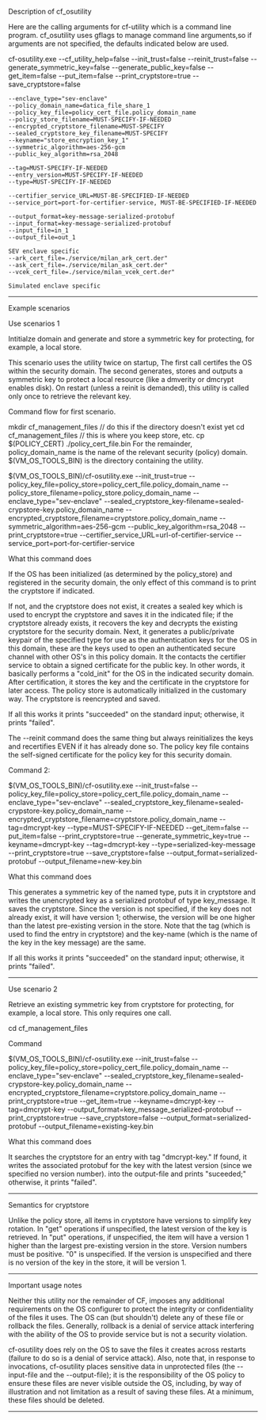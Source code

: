 Description of cf_osutility


Here are the calling arguments for cf-utility which is a command line program.
cf_osutility uses gflags to manage command line arguments,so if
arguments are not specified, the defaults indicated below are used.

cf-osutility.exe
    --cf_utility_help=false
    --init_trust=false
    --reinit_trust=false
    --generate_symmetric_key=false
    --generate_public_key=false
    --get_item=false
    --put_item=false
    --print_cryptstore=true
    --save_cryptstore=false

    --enclave_type="sev-enclave"
    --policy_domain_name=datica_file_share_1
    --policy_key_file=policy_cert_file.policy_domain_name
    --policy_store_filename=MUST-SPECIFY-IF-NEEDED
    --encrypted_cryptstore_filename=MUST-SPECIFY
    --sealed_cryptstore_key_filename=MUST-SPECIFY
    --keyname="store_encryption_key_1"
    --symmetric_algorithm=aes-256-gcm
    --public_key_algorithm=rsa_2048

    --tag=MUST-SPECIFY-IF-NEEDED
    --entry_version=MUST-SPECIFY-IF-NEEDED
    --type=MUST-SPECIFY-IF-NEEDED

    --certifier_service_URL=MUST-BE-SPECIFIED-IF-NEEDED
    --service_port=port-for-certifier-service, MUST-BE-SPECIFIED-IF-NEEDED

    --output_format=key-message-serialized-protobuf
    --input_format=key-message-serialized-protobuf
    --input_file=in_1
    --output_file=out_1

    SEV enclave specific
    --ark_cert_file=./service/milan_ark_cert.der"
    --ask_cert_file=./service/milan_ask_cert.der"
    --vcek_cert_file=./service/milan_vcek_cert.der"

    Simulated enclave specific


--------------------------------------------------------------------------


Example scenarios


Use scenarios 1

Intitialze domain and generate and store a symmetric key for
protecting, for example, a local store.

This scenario uses the utility twice
on startup, The first call certifes the OS within the security domain.
The second generates, stores and outputs a symmetric key to protect a local
resource (like a dmverity or dmcrypt enables disk).  On restart (unless a
reinit is demanded), this utility is called only once to retrieve the relevant
key.

Command flow for first scenario.

mkdir cf_management_files  // do this if the directory doesn't exist yet
cd cf_management_files     // this is where you keep store, etc.
cp $(POLICY_CERT) ./policy_cert_file.bin
For the remainder, policy_domain_name is the name of the relevant security
(policy) domain. $(VM_OS_TOOLS_BIN) is the directory containing the utility.

$(VM_OS_TOOLS_BIN)/cf-osutility.exe
    --init_trust=true
    --policy_key_file=policy_store=policy_cert_file.policy_domain_name
    --policy_store_filename=policy_store.policy_domain_name
    --enclave_type="sev-enclave"
    --sealed_cryptstore_key-filename=sealed-crypstore-key.policy_domain_name
    --encrypted_cryptstore_filename=cryptstore.policy_domain_name
    --symmetric_algorithm=aes-256-gcm
    --public_key_algorithm=rsa_2048
    --print_cryptstore=true
    --certifier_service_URL=url-of-certifier-service
    --service_port=port-for-certifier-service

What this command does

If the OS has been initialized (as determined by the policy_store)
and registered in the security domain, the only effect of this
command is to print the cryptstore if indicated.

If not, and the cryptstore does not exist, it creates a sealed key which
is used to encrypt the cryptstore and saves it in the indicated file; if
the cryptstore already exists, it recovers the key and decrypts the existing
cryptstore for the security domain.  Next, it generates a public/private
keypair of the specified type for use as the authentication keys for the
OS in this domain, these are the keys used to open an authenticated secure
channel with other OS's in this policy domain.  It the contacts the certifier
service to obtain a signed certificate for the public key.  In
other words, it basically performs a "cold_init" for the OS in the indicated
security domain.  After certification, it stores the key and the certificate
in the cryptstore for later access.  The policy store is automatically
initialized in the customary way.  The cryptstore is reencrypted and saved.

If all this works it prints "succeeded" on the standard input; otherwise,
it prints "failed".

The --reinit command does the same thing but always reinitializes the keys
and recertifies EVEN if it has already done so.  The policy key file contains
the self-signed certificate for the policy key for this security domain.

Command 2:

$(VM_OS_TOOLS_BIN)/cf-osutility.exe
    --init_trust=false
    --policy_key_file=policy_store=policy_cert_file.policy_domain_name
    --enclave_type="sev-enclave"
    --sealed_cryptstore_key_filename=sealed-crypstore-key.policy_domain_name
    --encrypted_cryptstore_filename=cryptstore.policy_domain_name
    --tag=dmcrypt-key
    --type=MUST-SPECIFY-IF-NEEDED
    --get_item=false
    --put_item=false
    --print_cryptstore=true
    --generate_symmetric_key=true
    --keyname=dmcrypt-key
    --tag=dmcrypt-key
    --type=serialized-key-message
    --print_cryptstore=true
    --save_cryptstore=false
    --output_format=serialized-protobuf
    --output_filename=new-key.bin


What this command does

This generates a symmetric key of the named type, puts it in cryptstore and
writes the unencrypted key as a serialized protobuf of type key_message.
It saves the cryptstore.  Since the version is not specified, if the
key does not already exist, it will have version 1; otherwise, the version
will be one higher than the latest pre-existing version in the store.
Note that the tag (which is used to find the entry in cryptstore) and the
key-name (which is the name of the key in the key message) are the same.

If all this works it prints "succeeded" on the standard input; otherwise,
it prints "failed".

-------------------------------------------------------------------------------

Use scenario 2

Retrieve an existing symmetric key from cryptstore for protecting, for
example, a local store.  This only requires one call.

cd cf_management_files

Command

$(VM_OS_TOOLS_BIN)/cf-osutility.exe
    --init_trust=false
    --policy_key_file=policy_store=policy_cert_file.policy_domain_name
    --enclave_type="sev-enclave"
    --sealed_cryptstore_key_filename=sealed-crypstore-key.policy_domain_name
    --encrypted_cryptstore_filename=cryptstore.policy_domain_name
    --print_cryptstore=true
    --get_item=true
    --keyname=dmcrypt-key
    --tag=dmcrypt-key
    --output_format=key_message_serialized-protobuf
    --print_cryptstore=true
    --save_cryptstore=false
    --output_format=serialized-protobuf
    --output_filename=existing-key.bin

What this command does

It searches the cryptstore for an entry with tag "dmcrypt-key."
If found, it writes the associated protobuf for the key 
with the latest version (since we specified no version number).
into the output-file and prints "suceeded;" otherwise,
it prints "failed".

--------------------------------------------------------------------------------

Semantics for cryptstore

Unlike the policy store, all items in cryptstore have versions to simplify
key rotation.  In "get" operations if unspecified, the latest version of
the key is retrieved.  In "put" operations, if unspecified, the item will
have a version 1 higher than the largest pre-existing version in the store.
Version numbers must be positive.  "0" is unspecified.  If the version is
unspecified and there is no version of the key in the store, it will be
version 1.

--------------------------------------------------------------------------------

Important usage notes

Neither this utility nor the remainder of CF, imposes any additional
requirements on the OS configurer to protect the integrity or
confidentiality of the files it uses.  The OS can (but shouldn't)
delete any of these file or rollback the files.  Generally, rollback
is a denial of service attack interfering with the ability of the
OS to provide service but is not a security violation.

cf-osutility does rely on the OS to save the files it creates across
restarts (failure to do so is a denial of service attack).  Also,
note that, in response to invocations, cf-osutility places sensitive
data in unprotected files (the --input-file and the --output-file);
it is the responsibility of the OS policy to ensure these files are
never visible outside the OS, including, by way of illustration
and not limitation as a result of saving these files.  At a minimum,
these files should be deleted.

--------------------------------------------------------------------------------

